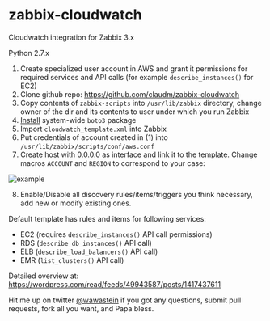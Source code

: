 # zabbix-cloudwatch
Cloudwatch integration for Zabbix 3.x

Python 2.7.x

1. Create specialized user account in AWS and grant it permissions for required services and API calls (for example `describe_instances()` for EC2)
2. Clone github repo: https://github.com/claudm/zabbix-cloudwatch
3. Copy contents of `zabbix-scripts` into `/usr/lib/zabbix` directory, change owner of  the dir and its contents to user under which you run Zabbix
4. [Install](http://boto3.readthedocs.io/en/latest/guide/quickstart.html) system-wide `boto3` package
5. Import `cloudwatch_template.xml` into Zabbix
6. Put credentials of account created in (1) into `/usr/lib/zabbix/scripts/conf/aws.conf`
7. Create host with 0.0.0.0 as interface and link it to the template. Change macros `ACCOUNT` and `REGION` to correspond to your case: 

![example](https://awawastuff.files.wordpress.com/2017/04/vi-sky-mon1-configuration-of-hosts.png)

8. Enable/Disable all discovery rules/items/triggers you think necessary, add new or modify existing ones.

Default template has rules and items for following services:
* EC2 (requires `describe_instances()` API call permissions)
* RDS (`describe_db_instances()` API call)
* ELB (`describe_load_balancers()` API call)
* EMR (`list_clusters()` API call)

Detailed overview at: https://wordpress.com/read/feeds/49943587/posts/1417437611

Hit me up on twitter [@wawastein](https://twitter.com/wawastein) if you got any questions, submit pull requests, fork all you want, and Papa bless.
